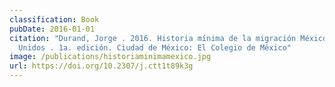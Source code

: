 ```yaml
---
classification: Book
pubDate: 2016-01-01
citation: "Durand, Jorge . 2016. Historia mínima de la migración México-Estados
  Unidos . 1a. edición. Ciudad de México: El Colegio de México"
image: /publications/historiaminimamexico.jpg
url: https://doi.org/10.2307/j.ctt1t89k3g
---
```

